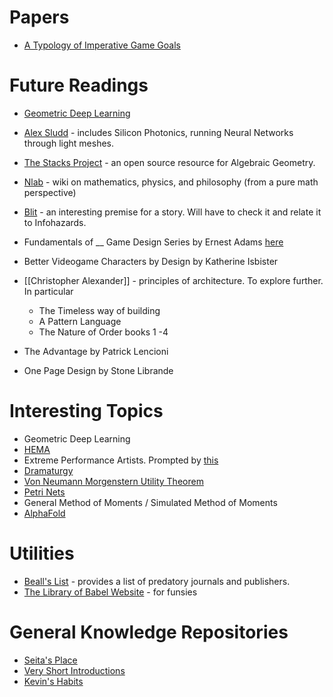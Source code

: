 # Papers 
* [A Typology of Imperative Game Goals](https://gamestudies.org/2003/articles/debus_zagal_cardonarivera)

# Future Readings
* [Geometric Deep Learning](https://geometricdeeplearning.com/blogs/)
* [Alex Sludd](https://alexsludds.github.io) - includes Silicon Photonics, running Neural Networks through light meshes.
* [The Stacks Project](https://stacks.math.columbia.edu) - an open source resource for Algebraic Geometry.
* [Nlab](https://ncatlab.org/nlab/show/HomePage) - wiki on mathematics, physics, and philosophy (from a pure math perspective)
* [Blit](https://en.wikipedia.org/wiki/BLIT_(short_story)) - an interesting premise for a story. Will have to check it and relate it to Infohazards.

* Fundamentals of __ Game Design Series by Ernest Adams  [here](https://annas-archive.org/search?q=fundamentals+of+game+design)
* Better Videogame Characters by Design by Katherine Isbister
* [[Christopher Alexander]] - principles of architecture. To explore further. In particular 
	* The Timeless way of building
	* A Pattern Language 
	* The Nature of Order books 1 -4

* The Advantage by Patrick Lencioni
* One Page Design by Stone Librande
# Interesting Topics
* Geometric Deep Learning
* [HEMA](https://wiktenauer.com/wiki/Main_Page)
* Extreme Performance Artists. Prompted by [this](https://www.youtube.com/watch?v=GrBZuCQAPAw) 
* [Dramaturgy](https://en.wikipedia.org/wiki/Dramaturgy_(sociology))
* [Von Neumann Morgenstern Utility Theorem](https://en.wikipedia.org/wiki/Von_Neumann–Morgenstern_utility_theorem)
* [Petri Nets](https://en.wikipedia.org/wiki/Petri_net#:~:text=A%20Petri%20net%2C%20also%20known,of%20elements%3A%20places%20and%20transitions.)
* General Method of Moments / Simulated Method of Moments
* [AlphaFold](https://en.wikipedia.org/wiki/AlphaFold)


# Utilities
* [Beall's List](https://beallslist.net) - provides a list of predatory journals and publishers. 
* [The Library of Babel Website](https://libraryofbabel.info) - for funsies

# General Knowledge Repositories
* [Seita's Place](https://danieltakeshi.github.io/new-start-here.html) 
* [Very Short Introductions](https://en.wikipedia.org/wiki/Very_Short_Introductions)
* [Kevin's Habits](https://kevinhabits.com)
